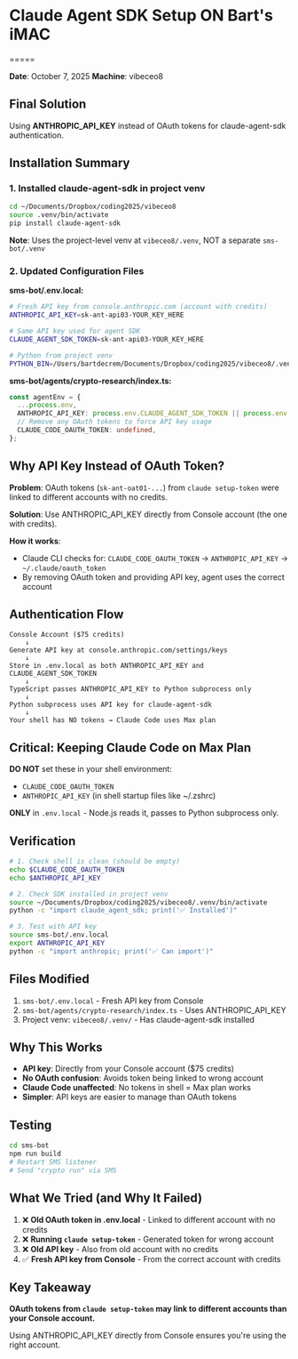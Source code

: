 # Claude Agent SDK Setup ON Bart's iMAC
=====

**Date**: October 7, 2025
**Machine**: vibeceo8

## Final Solution

Using **ANTHROPIC_API_KEY** instead of OAuth tokens for claude-agent-sdk authentication.

## Installation Summary

### 1. Installed claude-agent-sdk in project venv
```bash
cd ~/Documents/Dropbox/coding2025/vibeceo8
source .venv/bin/activate
pip install claude-agent-sdk
```

**Note**: Uses the project-level venv at `vibeceo8/.venv`, NOT a separate `sms-bot/.venv`

### 2. Updated Configuration Files

**sms-bot/.env.local:**
```bash
# Fresh API key from console.anthropic.com (account with credits)
ANTHROPIC_API_KEY=sk-ant-api03-YOUR_KEY_HERE

# Same API key used for agent SDK
CLAUDE_AGENT_SDK_TOKEN=sk-ant-api03-YOUR_KEY_HERE

# Python from project venv
PYTHON_BIN=/Users/bartdecrem/Documents/Dropbox/coding2025/vibeceo8/.venv/bin/python3
```

**sms-bot/agents/crypto-research/index.ts:**
```typescript
const agentEnv = {
  ...process.env,
  ANTHROPIC_API_KEY: process.env.CLAUDE_AGENT_SDK_TOKEN || process.env.ANTHROPIC_API_KEY,
  // Remove any OAuth tokens to force API key usage
  CLAUDE_CODE_OAUTH_TOKEN: undefined,
};
```

## Why API Key Instead of OAuth Token?

**Problem**: OAuth tokens (`sk-ant-oat01-...`) from `claude setup-token` were linked to different accounts with no credits.

**Solution**: Use ANTHROPIC_API_KEY directly from Console account (the one with credits).

**How it works**:
- Claude CLI checks for: `CLAUDE_CODE_OAUTH_TOKEN` → `ANTHROPIC_API_KEY` → `~/.claude/oauth_token`
- By removing OAuth token and providing API key, agent uses the correct account

## Authentication Flow

```
Console Account ($75 credits)
    ↓
Generate API key at console.anthropic.com/settings/keys
    ↓
Store in .env.local as both ANTHROPIC_API_KEY and CLAUDE_AGENT_SDK_TOKEN
    ↓
TypeScript passes ANTHROPIC_API_KEY to Python subprocess only
    ↓
Python subprocess uses API key for claude-agent-sdk
    ↓
Your shell has NO tokens → Claude Code uses Max plan
```

## Critical: Keeping Claude Code on Max Plan

**DO NOT** set these in your shell environment:
- `CLAUDE_CODE_OAUTH_TOKEN`
- `ANTHROPIC_API_KEY` (in shell startup files like ~/.zshrc)

**ONLY** in `.env.local` - Node.js reads it, passes to Python subprocess only.

## Verification

```bash
# 1. Check shell is clean (should be empty)
echo $CLAUDE_CODE_OAUTH_TOKEN
echo $ANTHROPIC_API_KEY

# 2. Check SDK installed in project venv
source ~/Documents/Dropbox/coding2025/vibeceo8/.venv/bin/activate
python -c "import claude_agent_sdk; print('✅ Installed')"

# 3. Test with API key
source sms-bot/.env.local
export ANTHROPIC_API_KEY
python -c "import anthropic; print('✅ Can import')"
```

## Files Modified

1. `sms-bot/.env.local` - Fresh API key from Console
2. `sms-bot/agents/crypto-research/index.ts` - Uses ANTHROPIC_API_KEY
3. Project venv: `vibeceo8/.venv/` - Has claude-agent-sdk installed

## Why This Works

- **API key**: Directly from your Console account ($75 credits)
- **No OAuth confusion**: Avoids token being linked to wrong account
- **Claude Code unaffected**: No tokens in shell = Max plan works
- **Simpler**: API keys are easier to manage than OAuth tokens

## Testing

```bash
cd sms-bot
npm run build
# Restart SMS listener
# Send "crypto run" via SMS
```

## What We Tried (and Why It Failed)

1. ❌ **Old OAuth token in .env.local** - Linked to different account with no credits
2. ❌ **Running `claude setup-token`** - Generated token for wrong account
3. ❌ **Old API key** - Also from old account with no credits
4. ✅ **Fresh API key from Console** - From the correct account with credits

## Key Takeaway

**OAuth tokens from `claude setup-token` may link to different accounts than your Console account.**

Using ANTHROPIC_API_KEY directly from Console ensures you're using the right account.
